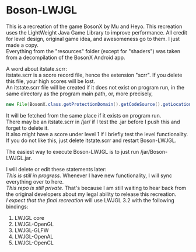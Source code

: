 # Boson-LWJGL  
This is a recreation of the game BosonX by Mu and Heyo. This recreation uses the LightWeight Java Game Library to improve performance. All credit for level design, original game idea, and awesomeness go to them. I just made a copy.  
Everything from the "resources" folder (except for "shaders") was taken from a decompilation of the BosonX Android app.  
  
A word about itstate.scrr:  
itstate.scrr is a score record file, hence the extension "scrr". If you delete this file, your high scores will be lost.  
An itstate.scrr file will be created if it does not exist on program run, in the same directory as the program main path, or, more precisely,  
```java
new File(BosonX.class.getProtectionDomain().getCodeSource().getLocation().getPath()).getParentFile().getAbsolutePath()
```
It will be fetched from the same place if it exists on program run.  
There may be an itstate.scrr in /jar/ if I test the .jar before I push this and forget to delete it.  
It also might have a score under level 1 if I briefly test the level functionality.  
If you do not like this, just delete itstate.scrr and restart Boson-LWJGL.  
  
The easiest way to execute Boson-LWJGL is to just run /jar/Boson-LWJGL.jar.
  
I will delete or edit these statements later:  
*This is still in progress.* Whenever I have new functionality, I will sync everything over to here.  
*This repo is still private.* That\'s because I am still waiting to hear back from the original developers about my legal ability to release this recreation.  
*I expect that the final recreation* will use LWJGL 3.2 with the following bindings:  
1. LWJGL core  
2. LWJGL-OpenGL  
3. LWJGL-GLFW  
4. LWJGL-OpenAL  
5. LWJGL-OpenCL  